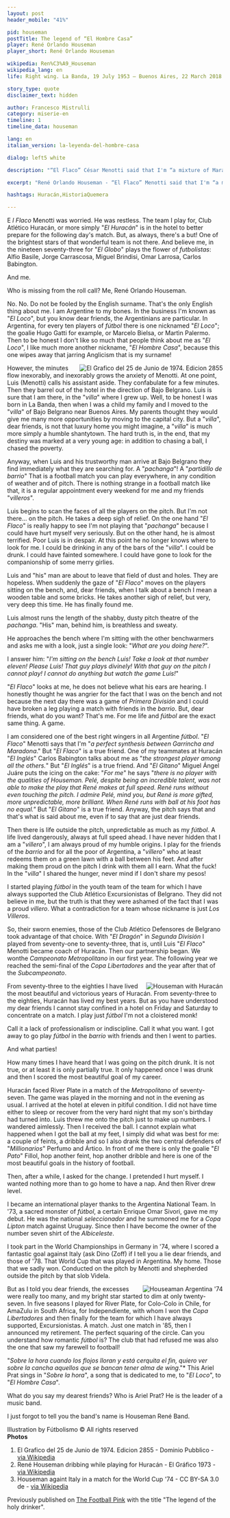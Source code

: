 ```yaml
---
layout: post
header_mobile: "41%"

pid: houseman
postTitle: The legend of “El Hombre Casa”
player: René Orlando Houseman
player_short: René Orlando Houseman

wikipedia: Ren%C3%A9_Houseman
wikipedia_lang: en
life: Right wing. La Banda, 19 July 1953 – Buenos Aires, 22 March 2018

story_type: quote
disclaimer_text: hidden

author: Francesco Mistrulli
category: miserie-en
timeline: 1
timeline_data: houseman

lang: en
italian_version: la-leyenda-del-hombre-casa

dialog: left5 white

description: "“El Flaco” César Menotti said that I'm “a mixture of Maradona and Garrincha”"

excerpt: "René Orlando Houseman - “El Flaco” Menotti said that I'm “a mixture of Maradona and Garrincha”"

hashtags: Huracán,HistoriaQuemera

---
```

E _l Flaco_ Menotti was worried. He was restless. The team I play for, Club Atlético Huracán, or more simply "_El_ _Huracán_" is in the hotel to better prepare for the following day's match. But, as always, there's a but! One of the brightest stars of that wonderful team is not there. And believe me, in the nineteen seventy-three for "_El Globo_" plays the flower of _futbolistas_: Alfio Basile, Jorge Carrascosa, Miguel Brindisi, Omar Larrosa, Carlos Babington.

And me.

Who is missing from the roll call? Me, René Orlando Houseman.

No. No. Do not be fooled by the English surname. That's the only English thing about me. I am Argentine to my bones. In the business I'm known as "_El Loco_", but you know dear friends, the Argentinians are particular. In Argentina, for every ten players of _fútbol_ there is one nicknamed "_El Loco_"; the goalie Hugo Gatti for example, or Marcelo Bielsa, or Martìn Palermo. Then to be honest I don't like so much that people think about me as "_El Loco_", I like much more another nickname, "_El Hombre Casa_", because this one wipes away that jarring Anglicism that is my surname!

<img class="responsive-img border w50 margin-1em" src="https://upload.wikimedia.org/wikipedia/commons/thumb/7/76/Houseman_%28Selecci%C3%B3n_Argentina%29_-_El_Gr%C3%A1fico_2855.jpg/566px-Houseman_%28Selecci%C3%B3n_Argentina%29_-_El_Gr%C3%A1fico_2855.jpg" alt="El Grafico del 25 de Junio de 1974. Edicion 2855" align="right">


However, the minutes flow inexorably, and inexorably grows the anxiety of Menotti. At one point, Luis (Menotti) calls his assistant aside. They confabulate for a few minutes. Then they barrel out of the hotel in the direction of Bajo Belgrano. Luis is sure that I am there, in the "_villa_" where I grew up. Well, to be honest I was born in La Banda, then when I was a child my family and I moved to the "_villa_" of Bajo Belgrano near Buenos Aires. My parents thought they would give me many more opportunities by moving to the capital city. But a "_villa_", dear friends, is not that luxury home you might imagine, a "_villa_" is much more simply a humble shantytown. The hard truth is, in the end, that my destiny was marked at a very young age: in addition to chasing a ball, I chased the poverty.

Anyway, when Luis and his trustworthy man arrive at Bajo Belgrano they find immediately what they are searching for. A "_pachanga_"! A "_partidillo de barrio_" That is a football match you can play everywhere, in any condition of weather and of pitch. There is nothing strange in a football match like that, it is a regular appointment every weekend for me and my friends "_villeros_".

Luis begins to scan the faces of all the players on the pitch. But I'm not there... on the pitch. He takes a deep sigh of relief. On the one hand "_El Flaco_" is really happy to see I'm not playing that "_pachanga_" because I could have hurt myself very seriously. But on the other hand, he is almost terrified. Poor Luis is in despair. At this point he no longer knows where to look for me. I could be drinking in any of the bars of the "_villa_". I could be drunk. I could have fainted somewhere. I could have gone to look for the companionship of some merry girlies.

Luis and "his" man are about to leave that field of dust and holes. They are hopeless. When suddenly the gaze of "_El Flaco_" moves on the players sitting on the bench, and, dear friends, when I talk about a bench I mean a wooden table and some bricks. He takes another sigh of relief, but very, very deep this time. He has finally found me.

Luis almost runs the length of the shabby, dusty pitch theatre of the _pachanga_. "His" man, behind him, is breathless and sweaty.

He approaches the bench where I'm sitting with the other benchwarmers and asks me with a look, just a single look: "_What are you doing here?_".

I answer him: "_I'm sitting on the bench Luis! Take a look at that number eleven! Please Luis! That guy plays divinely! With that guy on the pitch I cannot play! I cannot do anything but watch the game Luis!_"

"_El Flaco_" looks at me, he does not believe what his ears are hearing. I honestly thought he was angrier for the fact that I was on the bench and not because the next day there was a game of _Primera División_ and I could have broken a leg playing a match with friends in the _barrio_. But, dear friends, what do you want? That's me. For me life and _fútbol_ are the exact same thing. A game.

I am considered one of the best right wingers in all Argentine _fútbol_. "_El Flaco_" Menotti says that I'm "_a perfect synthesis between Garrincha and Maradona_." But "_El Flaco_" is a true friend. One of my teammates at Huracán "_El Inglés_" Carlos Babington talks about me as "_the strongest player among all the others._" But "_El Inglés_" is a true friend. And "_El Gitano_" Miguel Ángel Juáre puts the icing on the cake: "_For me_" he says "_there is no player with the qualities of Houseman. Pelé, despite being an incredible talent, was not able to make the play that René makes at full speed. René runs without even touching the pitch. I admire Pelé, mind you, but René is more gifted, more unpredictable, more brilliant. When René runs with ball at his foot has no equal."_ But "_El Gitano_" is a true friend. Anyway, the pitch says that and that's what is said about me, even if to say that are just dear friends.

Then there is life outside the pitch, unpredictable as much as my _fútbol_. A life lived dangerously, always at full speed ahead. I have never hidden that I am a "_villero_", I am always proud of my humble origins. I play for the friends of the _barrio_ and for all the poor of Argentina, a "_villero_" who at least redeems them on a green lawn with a ball between his feet. And after making them proud on the pitch I drink with them all I earn. What the fuck! In the "_villa_" I shared the hunger, never mind if I don't share my pesos!

I started playing _fútbol_ in the youth team of the team for which I have always supported the Club Atlético Excursionistas of Belgrano. They did not believe in me, but the truth is that they were ashamed of the fact that I was a proud _villero_. What a contradiction for a team whose nickname is just _Los Villeros_.

So, their sworn enemies, those of the Club Atlético Defensores de Belgrano took advantage of that choice. With "_El Dragón_" in _Segunda División_ I played from seventy-one to seventy-three, that is, until Luis "_El Flaco_" Menotti became coach of Huracán. Then our partnership began. We wonthe _Campeonato Metropolitano_ in our first year. The following year we reached the semi-final of the _Copa Libertadores_ and the year after that of the _Subcampeonato_.

<img class="responsive-img border w100" src="https://upload.wikimedia.org/wikipedia/commons/0/0d/Houseman_gambeta.jpg" alt="Houseman with Huracán" align="right">


From seventy-three to the eighties I have lived the most beautiful and victorious years of Huracán. From seventy-three to the eighties, Huracán has lived my best years. But as you have understood my dear friends I cannot stay confined in a hotel on Friday and Saturday to concentrate on a match. I play just _fútbol_ I'm not a cloistered monk!

Call it a lack of professionalism or indiscipline. Call it what you want. I got away to go play _fútbol_ in the _barrio_ with friends and then I went to parties.

And what parties!

How many times I have heard that I was going on the pitch drunk. It is not true, or at least it is only partially true. It only happened once I was drunk and then I scored the most beautiful goal of my career.

Huracán faced River Plate in a match of the _Metropolitano_ of seventy-seven. The game was played in the morning and not in the evening as usual. I arrived at the hotel at eleven in pitiful condition. I did not have time either to sleep or recover from the very hard night that my son's birthday had turned into. Luis threw me onto the pitch just to make up numbers. I wandered aimlessly. Then I received the ball. I cannot explain what happened when I got the ball at my feet, I simply did what was best for me: a couple of feints, a dribble and so I also drank the two central defenders of "_Millionarios_" Perfumo and Ártico. In front of me there is only the goalie "_El Pato_" Fillol, hop another feint, hop another dribble and here is one of the most beautiful goals in the history of football.

Then, after a while, I asked for the change. I pretended I hurt myself. I wanted nothing more than to go home to have a nap. And then River drew level.

I became an international player thanks to the Argentina National Team. In '73, a sacred monster of _fútbol_, a certain Enrique Omar Sivori, gave me my debut. He was the national _seleccionador_ and he summoned me for a _Copa Lipton_ match against Uruguay. Since then I have become the owner of the number seven shirt of the _Albiceleste_.

I took part in the World Championships in Germany in '74, where I scored a fantastic goal against Italy (ask Dino (Zoff) if I tell you a lie dear friends, and those of '78. That World Cup that was played in Argentina. My home. Those that we sadly won. Conducted on the pitch by Menotti and shepherded outside the pitch by that slob Videla.

<img class="responsive-img border w100" src="https://upload.wikimedia.org/wikipedia/commons/e/ec/Bundesarchiv_Bild_183-N0619-0034%2C_Fu%C3%9Fball-WM%2C_Argentinien_-_Italien_1-1.jpg" alt="Houseaman Argentina '74" align="right">

But as I told you dear friends, the excesses were really too many, and my bright star started to dim at only twenty-seven. In five seasons I played for River Plate, for Colo-Colo in Chile, for AmaZulu in South Africa, for Independiente, with whom I won the _Copa Libertadores_ and then finally for the team for which I have always supported, Excursionistas. A match. Just one match in '85, then I announced my retirement. The perfect squaring of the circle. Can you understand how romantic _fútbol_ is? The club that had refused me was also the one that saw my farewell to football!

"_Sobre la hora cuando los flojos lloran y está cerquita el fin, quiero ver sobre la cancha aquellos que se bancan tener alma de wing_."\* This Ariel Prat sings in "_Sobre la hora_", a song that is dedicated to me, to "_El Loco_", to "_El Hombre Casa_".

What do you say my dearest friends? Who is Ariel Prat? He is the leader of a music band.

I just forgot to tell you the band's name is Houseman René Band.


<div class="post-disclaimer">
Illustration by Fútbolismo &copy; All rights reserved
</div>

<div class="post-disclaimer">
  <b>Photos</b>
  <ol>
    <li>El Grafico del 25 de Junio de 1974. Edicion 2855 - Dominio Pubblico - <a href="https://commons.wikimedia.org/wiki/File:Houseman_(Selecci%C3%B3n_Argentina)_-_El_Gr%C3%A1fico_2855.jpg" target="_blank">via Wikipedia</a></li>
    <li>René Houseman dribbing while playing for Huracán - El Gráfico 1973 - <a href="https://commons.wikimedia.org/wiki/File:Houseman_gambeta.jpg" target="_blank">via Wikipedia</a></li>
    <li>Houseman againt Italy in a match for the World Cup '74 - CC BY-SA 3.0 de - <a href="https://commons.wikimedia.org/wiki/File:Bundesarchiv_Bild_183-N0619-0034,_Fu%C3%9Fball-WM,_Argentinien_-_Italien_1-1.jpg" target="_blank">via Wikipedia</a></li>
  </ol>
</div>

<div class="post-disclaimer">
Previously published on <a href="https://footballpink.net/the-legend-of-the-holy-drinker/" target="_blank">The Football Pink</a> with the title "The legend of the holy drinker".
</div>

<script>
var houseman=[
                {
                    type:"birth",
                    category:"event",
                    timestamps:[new Date(1953,7-1,19)],
                    text:{
                        body:"Houseman was born in La Banda, Santiago del Estero Province, on 19 July 1953",
                        link:null
                    }
                },
                {
                    type:"birth",
                    category:"event",
                    timestamps:[new Date(2018,3-1,22)],
                    text:{
                        body:"He died on 22 March 2018 in Buenos Aires (Argentina) at the age of 64.",
                        link:null
                    }
                },
                {
                    type:"club",
                    category:"range",
                    timestamps:[1971,1973],
                    team:"Def. de Belgrano",
                    text:{
                        body:"Houseman debuted professionally playing for the Defensores de Belgrano, where he won its first title, the Primera C championship in 1971",
                        link:null
                    }
                },
                {
                    type:"club",
                    category:"range",
                    timestamps:[1973,1981],
                    team:"Huracán",
                    text:{
                        body:"At the beginning of 1973, as a recommendation by manager César Menotti, he was hired by Club Atlético Huracán. Houseman was a keyplayer of the Huracán team that won the 1973 Metropolitano championship. That squad is widely regarded as one of the best Argentine teams ever.",
                        link:null
                    }
                },
                {
                    type:"club",
                    category:"range",
                    timestamps:[1981,1982],
                    team:"River Plate",
                    text:{
                        body:"After leaving Huracán in 1980, Houseman spent a short time in River Plate (only one season, 1981).",
                        link:null
                    }
                },
                {
                    type:"club",
                    category:"range",
                    timestamps:[1982,1983],
                    team:"Colo-Colo",
                    text:{
                        body:"In 1982 he moved to Chile, where he played for Club Social y Deportivo Colo-Colo.",
                        link:null
                    }
                },
                {
                    type:"club",
                    category:"range",
                    timestamps:[1983,1984],
                    team:"AmaZulu",
                    text:{
                        body:"In 1983 he moved to South Africa to join AmaZulu F.C",
                        link:null
                    }
                },
                {
                    type:"club",
                    category:"range",
                    timestamps:[1984,1985],
                    team:"Independiente",
                    text:{
                        body:"In 1984 he returned to Argentina to play for Independiente but he only played 3 matches in total. Nevertheless, Houseman was part of the roster that won the Libertadores and Intercontinental Cups that year.",
                        link:null
                    }
                },
                {
                    type:"club",
                    category:"range",
                    timestamps:[1985,1986],
                    team:"Excursionistas",
                    text:{
                        body:"Houseman retired from football in 1985, playing for his first club, Excursionistas, a match v. Boca Juniors.",
                        link:null
                    }
                },
                {
                    type:"national",
                    timestamps:[1973,1979],
                    team:"Argentina",
                    apps:55,
                    goals:13
                },
            ];
</script>
